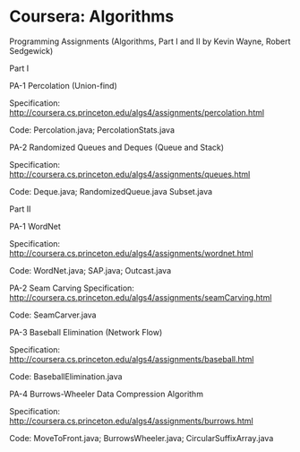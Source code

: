 Coursera: Algorithms
===================

Programming Assignments (Algorithms, Part I and II by Kevin Wayne, Robert Sedgewick)

Part I

PA-1 Percolation (Union-find)

Specification: 
	http://coursera.cs.princeton.edu/algs4/assignments/percolation.html
	
Code:
	Percolation.java;
	PercolationStats.java
	
PA-2 Randomized Queues and Deques (Queue and Stack)

Specification:
	http://coursera.cs.princeton.edu/algs4/assignments/queues.html
	
Code:
	Deque.java;
	RandomizedQueue.java
	Subset.java
	
Part II

PA-1 WordNet

Specification: 
	http://coursera.cs.princeton.edu/algs4/assignments/wordnet.html
	
Code:
	WordNet.java;
	SAP.java;
	Outcast.java

PA-2 Seam Carving
Specification: 
	http://coursera.cs.princeton.edu/algs4/assignments/seamCarving.html
	
Code:
	SeamCarver.java
	
PA-3 Baseball Elimination (Network Flow)

Specification: 
	http://coursera.cs.princeton.edu/algs4/assignments/baseball.html
	
Code:
	BaseballElimination.java
	
PA-4 Burrows-Wheeler Data Compression Algorithm

Specification: 
	http://coursera.cs.princeton.edu/algs4/assignments/burrows.html
	
Code:
	MoveToFront.java;
	BurrowsWheeler.java;
	CircularSuffixArray.java